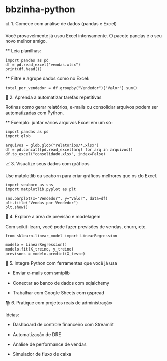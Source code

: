 # bbzinha-python

📊 1. Comece com análise de dados (pandas e Excel)

Você provavelmente já usou Excel intensamente. O pacote pandas é o seu novo melhor amigo.

** Leia planilhas:

    import pandas as pd
    df = pd.read_excel("vendas.xlsx")
    print(df.head())

** Filtre e agrupe dados como no Excel:

    total_por_vendedor = df.groupby("Vendedor")["Valor"].sum()

🧮 2. Aprenda a automatizar tarefas repetitivas

Rotinas como gerar relatórios, e-mails ou consolidar arquivos podem ser automatizadas com Python.

** Exemplo: juntar vários arquivos Excel em um só:

    import pandas as pd
    import glob

    arquivos = glob.glob("relatorios/*.xlsx")
    df = pd.concat([pd.read_excel(arq) for arq in arquivos])
    df.to_excel("consolidado.xlsx", index=False)

📈 3. Visualize seus dados com gráficos

Use matplotlib ou seaborn para criar gráficos melhores que os do Excel.

    import seaborn as sns
    import matplotlib.pyplot as plt

    sns.barplot(x="Vendedor", y="Valor", data=df)
    plt.title("Vendas por Vendedor")
    plt.show()

🧠 4. Explore a área de previsão e modelagem

Com scikit-learn, você pode fazer previsões de vendas, churn, etc.

    from sklearn.linear_model import LinearRegression

    modelo = LinearRegression()
    modelo.fit(X_treino, y_treino)
    previsoes = modelo.predict(X_teste)

🤖 5. Integre Python com ferramentas que você já usa

* Enviar e-mails com smtplib

* Conectar ao banco de dados com sqlalchemy

* Trabalhar com Google Sheets com gspread

📚 6. Pratique com projetos reais de administração

Ideias:

* Dashboard de controle financeiro com Streamlit

* Automatização de DRE

* Análise de performance de vendas

* Simulador de fluxo de caixa

